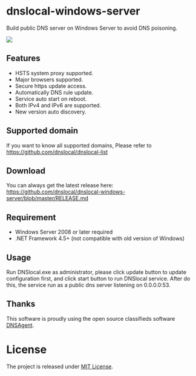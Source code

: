# dnslocal-windows-server
Build public DNS server on Windows Server to avoid DNS poisoning.


![](http://i.imgur.com/B9Bsvsy.png)

## Features

* HSTS system proxy supported.
* Major browsers supported.
* Secure https update access.
* Automatically DNS rule update.
* Service auto start on reboot.
* Both IPv4 and IPv6 are supported.
* New version auto discovery.

## Supported domain

If you want to know all supported domains, Please refer to https://github.com/dnslocal/dnslocal-list

## Download

You can always get the latest release here: https://github.com/dnslocal/dnslocal-windows-server/blob/master/RELEASE.md

## Requirement

* Windows Server 2008 or later required
* .NET Framework 4.5+ (not compatible with old version of Windows)

## Usage

Run DNSlocal.exe as administrator, please click update button to update configuration first, and click start button to run DNSlocal service. After do this, the service run as a public dns server listening on 0.0.0.0:53.

## Thanks

This software is proudly using the open source classifieds software [DNSAgent](https://github.com/stackia/DNSAgent).

# License

The project is released under [MIT License](https://github.com/dnslocal/dnslocal-list/blob/master/LICENSE).
